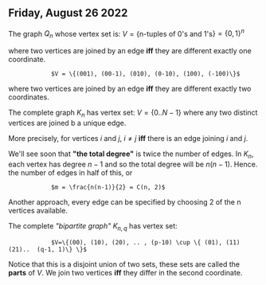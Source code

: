 ## Friday, August 26 2022

The graph $Q_n$ whose vertex set is:
				$V = \{$n-tuples of 0's and 1's$\} = \{0,1\}^n$

where two vertices are joined by an edge **iff** they are different exactly one coordinate.

				$V = \{(001), (00-1), (010), (0-10), (100), (-100)\}$

where two vertices are joined by an edge **iff** they are different exactly two coordinates.

The complete graph $K_n$ has vertex set:
				$V = \{0..N-1\}$
where any two distinct vertices are joined b a unique edge.

More precisely, for vertices $i$ and $j$, $i \neq j$ **iff** there is an edge joining $i$ and $j$.

We'll see soon that **"the total degree"** is twice the number of edges. In $K_n$, each vertex has degree $n-1$ and so the total degree will be $n(n-1)$. Hence. the number of edges in half of this, or

				$m = \frac{n(n-1)}{2} = C(n, 2)$

Another approach, every edge can be specified by choosing 2 of the n vertices available.

The complete *"bipartite graph"* $K_{n,q}$ has vertex set:

				$V=\{(00), (10), (20), .. , (p-10) \cup \{ (01), (11) (21)..  (q-1, 1)\} \}$
Notice that this is a disjoint union of two sets, these sets are called the **parts** of $V$. We join two vertices **iff** they differ in the second coordinate.